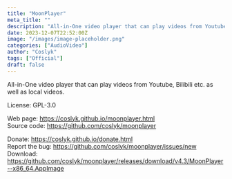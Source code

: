 ```yaml
---
title: "MoonPlayer"
meta_title: ""
description: "All-in-One video player that can play videos from Youtube, Bilibili etc. as well as local videos."
date: 2023-12-07T22:52:00Z
image: "/images/image-placeholder.png"
categories: ["AudioVideo"]
author: "Coslyk"
tags: ["Official"]
draft: false
---
```


All-in-One video player that can play videos from Youtube, Bilibili etc. as well as local videos.

License: GPL-3.0

Web page: https://coslyk.github.io/moonplayer.html  
Source code: https://github.com/coslyk/moonplayer

Donate: https://coslyk.github.io/donate.html  
Report the bug: https://github.com/coslyk/moonplayer/issues/new  
Download: https://github.com/coslyk/moonplayer/releases/download/v4.3/MoonPlayer--x86_64.AppImage
